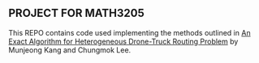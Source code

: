 ## PROJECT FOR MATH3205
This REPO contains code used implementing the methods outlined in [An Exact Algorithm for Heterogeneous Drone-Truck
Routing Problem](https://doi.org/10.1287/trsc.2021.1055) by Munjeong Kang and Chungmok Lee.